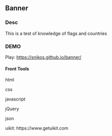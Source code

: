 ## Banner

### Desc
This is a test of knowledge of flags and countries

### DEMO
Play: https://snikos.github.io/banner/

#### Front Tools
<p>html</p>
<p>css</p>
<p>javascript</p>
<p>jQuery</p>
<p>json</p>
<p>uikit: https://www.getuikit.com</p>